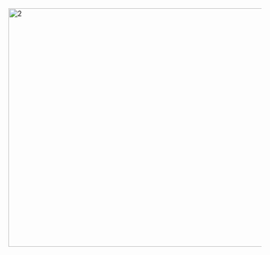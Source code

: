 <img width="792" height="476" alt="2" src="https://github.com/user-attachments/assets/34012011-2202-403c-a489-cee19ede048b" />
